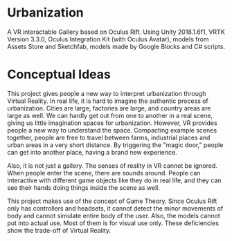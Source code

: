# Urbanization
A VR interactable Gallery based on Oculus Rift. Using Unity 2018.1.6f1, VRTK Version 3.3.0, Oculus Integration Kit (with Oculus Avatar), models from Assets Store and Sketchfab, models made by Google Blocks and C# scripts.

<!--# Preview
<p align="center">
  <img src="ProjectPreview.png">
</p>-->

# Conceptual Ideas
This project gives people a new way to interpret urbanization through Virtual Reality. In real life, it is hard to imagine the authentic process of urbanization. Cities are large, factories are large, and country areas are large as well. We can hardly get out from one to another in a real scene, giving us little imagination spaces for urbanization. However, VR provides people a new way to understand the space. Compacting example scenes together, people are free to travel between farms, industrial places and urban areas in a very short distance. By triggering the "magic door," people can get into another place, having a brand new experience. 

Also, it is not just a gallery. The senses of reality in VR cannot be ignored. When people enter the scene, there are sounds around. People can interactive with different game objects like they do in real life, and they can see their hands doing things inside the scene as well.

This project makes use of the concept of Game Theory. Since Oculus Rift only has controllers and headsets, it cannot detect the minor movements of body and cannot simulate entire body of the user. Also, the models cannot put into actual use. Most of them is for visual use only. These deficiencies show the trade-off of Virtual Reality.
